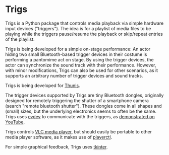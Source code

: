 # Trigs

Trigs is a Python package that controls media playback via simple hardware input devices ("triggers"). The idea is for a playlist of media files to be playing while the triggers pause/resume the playback or skip/repeat entries of the playlist.

Trigs is being developed for a simple on-stage performance: An actor hiding two small Bluetooth-based trigger devices in their costume is performing a pantomime act on stage. By using the trigger devices, the actor can synchronize the sound track with their performance. However, with minor modifications, Trigs can also be used for other scenarios, as it supports an arbitrary number of trigger devices and sound tracks.

Trigs is being developed for [Thunis](https://www.thunis.eu/).

The trigger devices supported by Trigs are tiny Bluetooth dongles, originally designed for remotely triggering the shutter of a smartphone camera (search "remote bluetooth shutter"). These dongles come in all shapes and (small) sizes, but the underlying electronics seems to often be the same. Trigs uses [evdev](https://python-evdev.readthedocs.io/en/latest/) to communicate with the triggers, as [demonstrated on YouTube](https://www.youtube.com/watch?v=ZKjA0RSlZSA).


Trigs controls [VLC media player](https://www.videolan.org/vlc/), but should easily be portable to other media player software, as it makes use of [playerctl](https://github.com/altdesktop/playerctl).

For simple graphical feedback, Trigs uses [tkinter](https://docs.python.org/3/library/tkinter.html).
